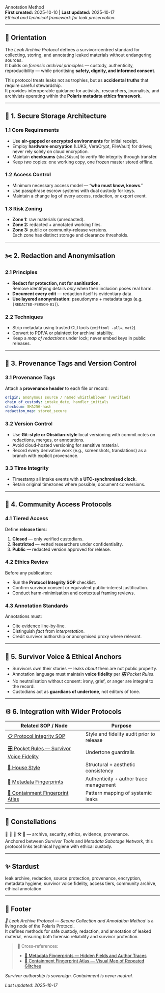Annotation Method  
**First created:** 2025-10-10 | **Last updated:** 2025-10-17  
*Ethical and technical framework for leak preservation.*

---

## 🧭 Orientation  
The *Leak Archive Protocol* defines a survivor-centred standard for collecting, storing, and annotating leaked materials without endangering sources.  
It builds on *forensic archival principles* — custody, authenticity, reproducibility — while prioritising **safety, dignity, and informed consent**.  

This protocol treats leaks not as trophies, but as **accidental truths** that require careful stewardship.  
It provides interoperable guidance for activists, researchers, journalists, and archivists operating within the **Polaris metadata ethics framework**.

---

## 🧱 1. Secure Storage Architecture  

### 1.1 Core Requirements  
- Use **air-gapped or encrypted environments** for initial receipt.  
- Employ **hardware encryption** (LUKS, VeraCrypt, FileVault) for drives; never rely solely on cloud encryption.  
- Maintain **checksums** (`sha256sum`) to verify file integrity through transfer.  
- Keep *two* copies: one working copy, one frozen master stored offline.  

### 1.2 Access Control  
- Minimum necessary access model — “**who must know, knows**.”  
- Use passphrase escrow systems with dual custody for keys.  
- Maintain a change log of every access, redaction, or export event.  

### 1.3 Risk Zoning  
- **Zone 1:** raw materials (unredacted).  
- **Zone 2:** redacted + annotated working files.  
- **Zone 3:** public or community-release versions.  
Each zone has distinct storage and clearance thresholds.

---

## ✂️ 2. Redaction and Anonymisation  

### 2.1 Principles  
- **Redact for protection, not for sanitisation.**  
  Remove identifying details *only* when their inclusion poses real harm.  
- **Document every edit** — redaction itself is evidentiary data.  
- **Use layered anonymisation:** pseudonyms + metadata tags (e.g. `[REDACTED-PERSON-01]`).  

### 2.2 Techniques  
- Strip metadata using trusted CLI tools (`exiftool -all=`, `mat2`).  
- Convert to PDF/A or plaintext for archival stability.  
- Keep a *map of redactions* under lock; never embed keys in public releases.  

---

## 🧩 3. Provenance Tags and Version Control  

### 3.1 Provenance Tags  
Attach a **provenance header** to each file or record:  
```yaml
origin: anonymous source / named whistleblower (verified)
chain_of_custody: intake_date, handler_initials
checksum: SHA256-hash
redaction_map: stored_secure
```

### 3.2 Version Control  
- Use **Git-style or Obsidian-style** local versioning with commit notes on redactions, merges, or annotations.  
- Avoid cloud-hosted versioning for sensitive material.  
- Record every derivative work (e.g., screenshots, translations) as a branch with explicit provenance.

### 3.3 Time Integrity  
- Timestamp all intake events with a **UTC-synchronised clock**.  
- Retain original timezones where possible; document conversions.

---

## 🤝 4. Community Access Protocols  

### 4.1 Tiered Access  
Define **release tiers**:  
1. **Closed** — only verified custodians.  
2. **Restricted** — vetted researchers under confidentiality.  
3. **Public** — redacted version approved for release.  

### 4.2 Ethics Review  
Before any publication:  
- Run the **Protocol Integrity SOP** checklist.  
- Confirm survivor consent or equivalent public-interest justification.  
- Conduct harm-minimisation and contextual framing reviews.

### 4.3 Annotation Standards  
Annotations must:  
- Cite evidence line-by-line.  
- Distinguish *fact* from *interpretation*.  
- Credit survivor authorship or anonymised proxy where relevant.

---

## 🧠 5. Survivor Voice & Ethical Anchors  

- Survivors own their stories — leaks *about* them are not public property.  
- Annotation language must maintain **voice fidelity** per *🎛️ Pocket Rules*.  
- No neutralisation without consent: irony, grief, or anger are integral to the record.  
- Custodians act as **guardians of undertone**, not editors of tone.  

---

## ⚙️ 6. Integration with Wider Protocols  

| Related SOP / Node | Purpose |
|---------------------|----------|
| [📋 Protocol Integrity SOP](../🏮_Admin_Kit/protocol_integrity_sop.md) | Style and fidelity audit prior to release |
| [🎛️ Pocket Rules — Survivor Voice Fidelity](../🏮_Admin_Kit/🎛️_pocket_rules_survivor_voice_fidelity.md) | Undertone guardrails |
| [🔮 House Style](../🏮_Admin_Kit/🔮_house_style.md) | Structural + aesthetic consistency |
| [🧾 Metadata Fingerprints](./🧩_metadata_fingerprints_hidden_fields_and_author_traces.md) | Authenticity + author trace management |
| [🧱 Containment Fingerprint Atlas](./🧱_containment_fingerprint_atlas_visual_map_of_repeated_glitches.md) | Pattern mapping of systemic leaks |

---

## 🌌 Constellations  
🧾 🧼 🧿 🛠️ 🌂 — archive, security, ethics, evidence, provenance.  
Anchored between *Survivor Tools* and *Metadata Sabotage Network*, this protocol links technical hygiene with ethical custody.

---

## ✨ Stardust  
leak archive, redaction, source protection, provenance, encryption, metadata hygiene, survivor voice fidelity, access tiers, community archive, ethical annotation  

---

## 🏮 Footer  
*🌂 Leak Archive Protocol — Secure Collection and Annotation Method* is a living node of the Polaris Protocol.  
It defines methods for safe custody, redaction, and annotation of leaked material, ensuring both forensic reliability and survivor protection.  

> 📡 Cross-references:  
> - [🧩 Metadata Fingerprints — Hidden Fields and Author Traces](./🧩_metadata_fingerprints_hidden_fields_and_author_traces.md)  
> - [🧱 Containment Fingerprint Atlas — Visual Map of Repeated Glitches](./🧱_containment_fingerprint_atlas_visual_map_of_repeated_glitches.md)  

*Survivor authorship is sovereign. Containment is never neutral.*  

_Last updated: 2025-10-17_
